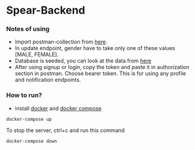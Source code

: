 # Spear-Backend
### Notes of using
- Import postman-collection from [here](https://github.com/spear-app/spear-go/blob/authen-feature/postman_collection/spear-backend.postman_collection.json).
- In update endpoint, gender have to take only one of these values [MALE, FEMALE].
-  Database is seeded, you can look at the data from [here](https://github.com/spear-app/spear-go/blob/authen-feature/pkg/driver/seed.go)
-  After using signup or login, copy the token and paste it in authorization section in postman. Choose bearer token. This is for using any profile and notification endpoints.
### How to run?
- install [docker](https://docs.docker.com/engine/install/) and [docker compose](https://docs.docker.com/compose/install/)
```
docker-compose up
```
To stop the server, ctrl+c and run this command
```
docker-compose down
 ```
